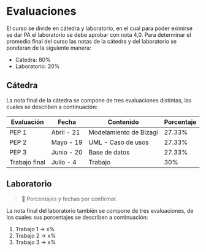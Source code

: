 # Evaluaciones

El curso se divide en cátedra y laboratorio, en el cual para poder eximirse se dar PA el laboratorio se debe aprobar con nota 4,0. Para determinar el promedio final del curso las notas de la cátedra y del laboratorio se ponderan de la siguiente manera:

- Cátedra: 80%
- Laboratorio: 20%

## Cátedra

La nota final de la cátedra se compone de tres evaluaciones distintas, las cuales se describen a continuación:

| Evaluación    | Fecha      | Contenido              | Porcentaje |
| ------------- | ---------- | ---------------------- | ---------- |
| PEP 1         | Abril - 21 | Modelamiento de Bizagi | 27.33%     |
| PEP 2         | Mayo - 19  | UML - Caso de usos     | 27.33%     |
| PEP 3         | Junio - 20 | Base de datos          | 27.33%     |
| Trabajo final | Julio - 4  | Trabajo                | 30%        |

## Laboratorio

> 🚧 Porcentajes y fechas por confirmar.

La nota final del laboratorio también se compone de tres evaluaciones, de los cuales sus porcentajes se describen a continuación:

1. Trabajo 1 -> x%
2. Trabajo 2 -> x%
3. Trabajo 3 -> x%
